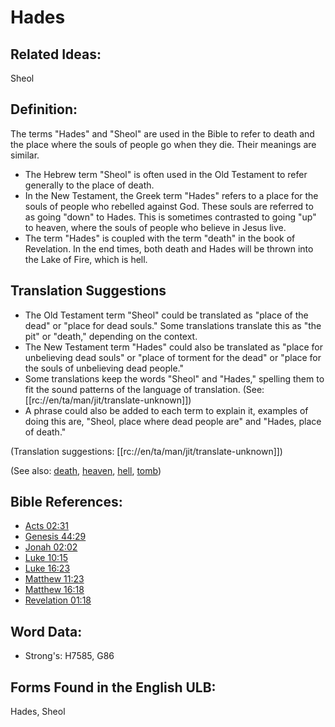 # Hades

## Related Ideas:

Sheol

## Definition:

The terms "Hades" and "Sheol" are used in the Bible to refer to death and the place where the souls of people go when they die. Their meanings are similar.

* The Hebrew term "Sheol" is often used in the Old Testament to refer generally to the place of death.
* In the New Testament, the Greek term "Hades" refers to a place for the souls of people who rebelled against God. These souls are referred to as going "down" to Hades. This is sometimes contrasted to going "up" to heaven, where the souls of people who believe in Jesus live.
* The term "Hades" is coupled with the term "death" in the book of Revelation. In the end times, both death and Hades will be thrown into the Lake of Fire, which is hell.

## Translation Suggestions

* The Old Testament term "Sheol" could be translated as "place of the dead" or "place for dead souls." Some translations translate this as "the pit" or "death," depending on the context.
* The New Testament term "Hades" could also be translated as "place for unbelieving dead souls" or "place of torment for the dead" or "place for the souls of unbelieving dead people."
* Some translations keep the words "Sheol" and "Hades," spelling them to fit the sound patterns of the language of translation. (See: [[rc://en/ta/man/jit/translate-unknown]])
* A phrase could also be added to each term to explain it, examples of doing this are, "Sheol, place where dead people are" and "Hades, place of death."

(Translation suggestions: [[rc://en/ta/man/jit/translate-unknown]])

(See also: [death](../other/death.md), [heaven](../kt/heaven.md), [hell](../kt/hell.md), [tomb](../other/tomb.md))

## Bible References:

* [Acts 02:31](rc://en/tn/help/act/02/31)
* [Genesis 44:29](rc://en/tn/help/gen/44/29)
* [Jonah 02:02](rc://en/tn/help/jon/02/02)
* [Luke 10:15](rc://en/tn/help/luk/10/15)
* [Luke 16:23](rc://en/tn/help/luk/16/23)
* [Matthew 11:23](rc://en/tn/help/mat/11/23)
* [Matthew 16:18](rc://en/tn/help/mat/16/18)
* [Revelation 01:18](rc://en/tn/help/rev/01/18)

## Word Data:

* Strong's: H7585, G86

## Forms Found in the English ULB:

Hades, Sheol
